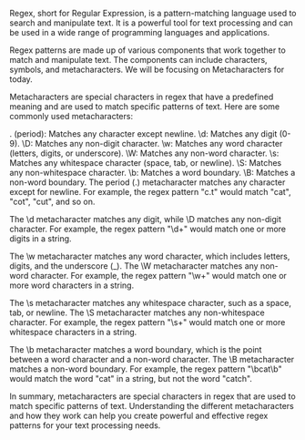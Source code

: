 Regex, short for Regular Expression, is a pattern-matching language used to search and manipulate text. It is a powerful tool for text processing and can be used in a wide range of programming languages and applications.

Regex patterns are made up of various components that work together to match and manipulate text. The components can include characters, symbols, and metacharacters. We will be focusing on Metacharacters for today.

Metacharacters are special characters in regex that have a predefined meaning and are used to match specific patterns of text. Here are some commonly used metacharacters:

. (period): Matches any character except newline.
\d: Matches any digit (0-9).
\D: Matches any non-digit character.
\w: Matches any word character (letters, digits, or underscore).
\W: Matches any non-word character.
\s: Matches any whitespace character (space, tab, or newline).
\S: Matches any non-whitespace character.
\b: Matches a word boundary.
\B: Matches a non-word boundary.
The period (.) metacharacter matches any character except for newline. For example, the regex pattern "c.t" would match "cat", "cot", "cut", and so on.

The \d metacharacter matches any digit, while \D matches any non-digit character. For example, the regex pattern "\d+" would match one or more digits in a string.

The \w metacharacter matches any word character, which includes letters, digits, and the underscore (_). The \W metacharacter matches any non-word character. For example, the regex pattern "\w+" would match one or more word characters in a string.

The \s metacharacter matches any whitespace character, such as a space, tab, or newline. The \S metacharacter matches any non-whitespace character. For example, the regex pattern "\s+" would match one or more whitespace characters in a string.

The \b metacharacter matches a word boundary, which is the point between a word character and a non-word character. The \B metacharacter matches a non-word boundary. For example, the regex pattern "\bcat\b" would match the word "cat" in a string, but not the word "catch".

In summary, metacharacters are special characters in regex that are used to match specific patterns of text. Understanding the different metacharacters and how they work can help you create powerful and effective regex patterns for your text processing needs.